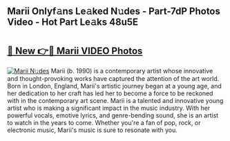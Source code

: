 ## Marii Onlyf𝚊ns Le𝚊ked N𝚞des - Part-7dP Photos Video - Hot Part Le𝚊ks 48u5E

# <h2><a href="http://ac34592.deff.icu/?id=Marii">🔗 New 👉🔴 Marii VIDEO Photos</a></h2>

[![Marii N𝚞des](https://i.imgur.com/rIISA9y.gif)](http://ac34592.deff.icu/?id=Marii)
Marii (b. 1990) is a contemporary artist whose innovative and thought-provoking works have captured the attention of the art world. Born in London, England, Marii's artistic journey began at a young age, and her dedication to her craft has led her to become a force to be reckoned with in the contemporary art scene. Marii is a talented and innovative young artist who is making a significant impact in the music industry. With her powerful vocals, emotive lyrics, and genre-bending sound, she is an artist to watch in the years to come. Whether you're a fan of pop, rock, or electronic music, Marii's music is sure to resonate with you.
